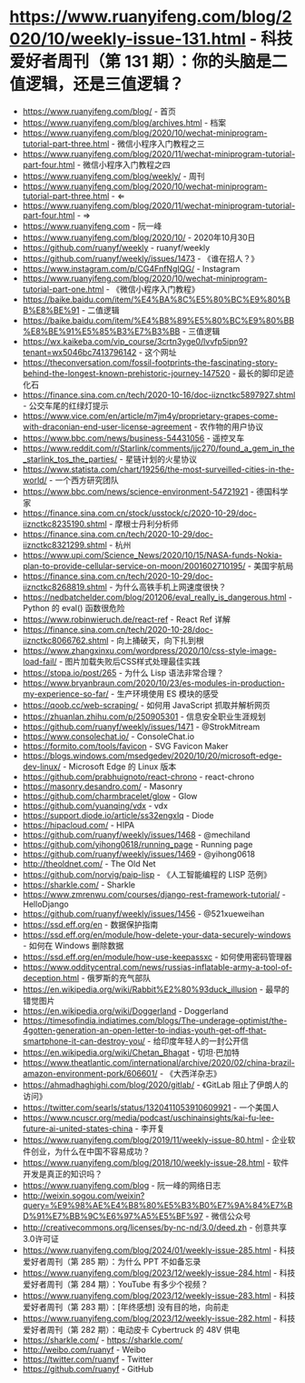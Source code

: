 # https://www.ruanyifeng.com/blog/2020/10/weekly-issue-131.html - 科技爱好者周刊（第 131 期）：你的头脑是二值逻辑，还是三值逻辑？

- https://www.ruanyifeng.com/blog/ - 首页
- https://www.ruanyifeng.com/blog/archives.html - 档案
- https://www.ruanyifeng.com/blog/2020/10/wechat-miniprogram-tutorial-part-three.html - 微信小程序入门教程之三
- https://www.ruanyifeng.com/blog/2020/11/wechat-miniprogram-tutorial-part-four.html - 微信小程序入门教程之四
- https://www.ruanyifeng.com/blog/weekly/ - 周刊
- https://www.ruanyifeng.com/blog/2020/10/wechat-miniprogram-tutorial-part-three.html - ⇐
- https://www.ruanyifeng.com/blog/2020/11/wechat-miniprogram-tutorial-part-four.html - ⇒
- https://www.ruanyifeng.com - 阮一峰
- https://www.ruanyifeng.com/blog/2020/10/ - 2020年10月30日
- https://github.com/ruanyf/weekly - ruanyf/weekly
- https://github.com/ruanyf/weekly/issues/1473 - 《谁在招人？》
- https://www.instagram.com/p/CG4FnfNgIQG/ - Instagram
- https://www.ruanyifeng.com/blog/2020/10/wechat-miniprogram-tutorial-part-one.html - 《微信小程序入门教程》
- https://baike.baidu.com/item/%E4%BA%8C%E5%80%BC%E9%80%BB%E8%BE%91 - 二值逻辑
- https://baike.baidu.com/item/%E4%B8%89%E5%80%BC%E9%80%BB%E8%BE%91%E5%85%B3%E7%B3%BB - 三值逻辑
- https://wx.kaikeba.com/vip_course/3crtn3yge0/lvvfp5ipn9?tenant=wx5046bc7413796142 - 这个网址
- https://theconversation.com/fossil-footprints-the-fascinating-story-behind-the-longest-known-prehistoric-journey-147520 - 最长的脚印足迹化石
- https://finance.sina.com.cn/tech/2020-10-16/doc-iiznctkc5897927.shtml - 公交车尾的红绿灯提示
- https://www.vice.com/en/article/m7jm4y/proprietary-grapes-come-with-draconian-end-user-license-agreement - 农作物的用户协议
- https://www.bbc.com/news/business-54431056 - 遥控叉车
- https://www.reddit.com/r/Starlink/comments/jjc270/found_a_gem_in_the_starlink_tos_the_parties/ - 星链计划的火星协议
- https://www.statista.com/chart/19256/the-most-surveilled-cities-in-the-world/ - 一个西方研究团队
- https://www.bbc.com/news/science-environment-54721921 - 德国科学家
- https://finance.sina.com.cn/stock/usstock/c/2020-10-29/doc-iiznctkc8235190.shtml - 摩根士丹利分析师
- https://finance.sina.com.cn/tech/2020-10-29/doc-iiznctkc8321299.shtml - 杭州
- https://www.upi.com/Science_News/2020/10/15/NASA-funds-Nokia-plan-to-provide-cellular-service-on-moon/2001602710195/ - 美国宇航局
- https://finance.sina.com.cn/tech/2020-10-29/doc-iiznctkc8268819.shtml - 为什么高铁手机上网速度很快？
- https://nedbatchelder.com/blog/201206/eval_really_is_dangerous.html - Python 的 eval() 函数很危险
- https://www.robinwieruch.de/react-ref - React Ref 详解
- https://finance.sina.com.cn/tech/2020-10-28/doc-iiznctkc8066762.shtml - 向上捅破天，向下扎到根
- https://www.zhangxinxu.com/wordpress/2020/10/css-style-image-load-fail/ - 图片加载失败后CSS样式处理最佳实践
- https://stopa.io/post/265 - 为什么 Lisp 语法非常合理？
- https://www.bryanbraun.com/2020/10/23/es-modules-in-production-my-experience-so-far/ - 生产环境使用 ES 模块的感受
- https://qoob.cc/web-scraping/ - 如何用 JavaScript 抓取并解析网页
- https://zhuanlan.zhihu.com/p/250905301 - 信息安全职业生涯规划
- https://github.com/ruanyf/weekly/issues/1471 - @StrokMitream
- https://www.consolechat.io/ - ConsoleChat.io
- https://formito.com/tools/favicon - SVG Favicon Maker
- https://blogs.windows.com/msedgedev/2020/10/20/microsoft-edge-dev-linux/ - Microsoft Edge 的 Linux 版本
- https://github.com/prabhuignoto/react-chrono - react-chrono
- https://masonry.desandro.com/ - Masonry
- https://github.com/charmbracelet/glow - Glow
- https://github.com/yuanqing/vdx - vdx
- https://support.diode.io/article/ss32engxlq - Diode
- https://hipacloud.com/ - HIPA
- https://github.com/ruanyf/weekly/issues/1468 - @mechiland
- https://github.com/yihong0618/running_page - Running page
- https://github.com/ruanyf/weekly/issues/1469 - @yihong0618
- http://theoldnet.com/ - The Old Net
- https://github.com/norvig/paip-lisp - 《人工智能编程的 LISP 范例》
- https://sharkle.com/ - Sharkle
- https://www.zmrenwu.com/courses/django-rest-framework-tutorial/ - HelloDjango
- https://github.com/ruanyf/weekly/issues/1456 - @521xueweihan
- https://ssd.eff.org/en - 数据保护指南
- https://ssd.eff.org/en/module/how-delete-your-data-securely-windows - 如何在 Windows 删除数据
- https://ssd.eff.org/en/module/how-use-keepassxc - 如何使用密码管理器
- https://www.odditycentral.com/news/russias-inflatable-army-a-tool-of-deception.html - 俄罗斯的充气部队
- https://en.wikipedia.org/wiki/Rabbit%E2%80%93duck_illusion - 最早的错觉图片
- https://en.wikipedia.org/wiki/Doggerland - Doggerland
- https://timesofindia.indiatimes.com/blogs/The-underage-optimist/the-4gotten-generation-an-open-letter-to-indias-youth-get-off-that-smartphone-it-can-destroy-you/ - 给印度年轻人的一封公开信
- https://en.wikipedia.org/wiki/Chetan_Bhagat - 切坦·巴加特
- https://www.theatlantic.com/international/archive/2020/02/china-brazil-amazon-environment-pork/606601/ - 《大西洋杂志》
- https://ahmadhaghighi.com/blog/2020/gitlab/ - 《GitLab 阻止了伊朗人的访问》
- https://twitter.com/searls/status/1320411053910609921 - 一个美国人
- https://www.ncuscr.org/media/podcast/uschinainsights/kai-fu-lee-future-ai-united-states-china - 李开复
- https://www.ruanyifeng.com/blog/2019/11/weekly-issue-80.html - 企业软件创业，为什么在中国不容易成功？
- https://www.ruanyifeng.com/blog/2018/10/weekly-issue-28.html - 软件开发是真正的知识吗？
- https://www.ruanyifeng.com/blog - 阮一峰的网络日志
- http://weixin.sogou.com/weixin?query=%E9%98%AE%E4%B8%80%E5%B3%B0%E7%9A%84%E7%BD%91%E7%BB%9C%E6%97%A5%E5%BF%97 - 微信公众号
- http://creativecommons.org/licenses/by-nc-nd/3.0/deed.zh - 创意共享3.0许可证
- https://www.ruanyifeng.com/blog/2024/01/weekly-issue-285.html - 科技爱好者周刊（第 285 期）：为什么 PPT 不如备忘录
- https://www.ruanyifeng.com/blog/2023/12/weekly-issue-284.html - 科技爱好者周刊（第 284 期）：YouTube 有多少个视频？
- https://www.ruanyifeng.com/blog/2023/12/weekly-issue-283.html - 科技爱好者周刊（第 283 期）：[年终感想] 没有目的地，向前走
- https://www.ruanyifeng.com/blog/2023/12/weekly-issue-282.html - 科技爱好者周刊（第 282 期）：电动皮卡 Cybertruck 的 48V 供电
- https://sharkle.com/ - https://sharkle.com/
- http://weibo.com/ruanyf - Weibo
- https://twitter.com/ruanyf - Twitter
- https://github.com/ruanyf - GitHub